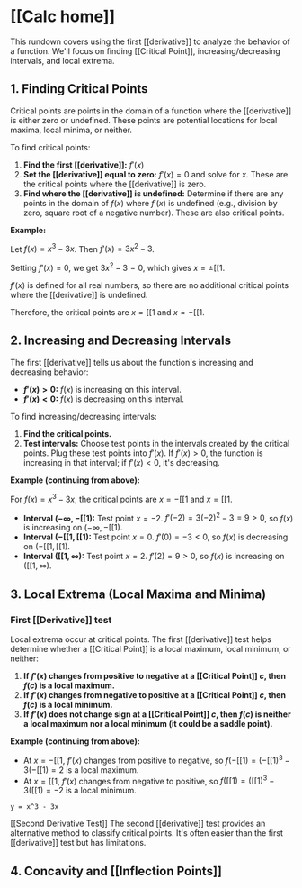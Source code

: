# [[Calc home]]

This rundown covers using the first [[derivative]] to analyze the behavior of a function.  We'll focus on finding [[Critical Point]], increasing/decreasing intervals, and local extrema.

## 1. Finding Critical Points

Critical points are points in the domain of a function where the [[derivative]] is either zero or undefined.  These points are potential locations for local maxima, local minima, or neither.

To find critical points:

1. **Find the first [[derivative]]:** $f'(x)$
2. **Set the [[derivative]] equal to zero:** $f'(x) = 0$ and solve for $x$.  These are the critical points where the [[derivative]] is zero.
3. **Find where the [[derivative]] is undefined:** Determine if there are any points in the domain of $f(x)$ where $f'(x)$ is undefined (e.g., division by zero, square root of a negative number). These are also critical points.

**Example:**

Let $f(x) = x^3 - 3x$. Then $f'(x) = 3x^2 - 3$.

Setting $f'(x) = 0$, we get $3x^2 - 3 = 0$, which gives $x = \pm [[1$.

$f'(x)$ is defined for all real numbers, so there are no additional critical points where the [[derivative]] is undefined.

Therefore, the critical points are $x = [[1$ and $x = -[[1$.


## 2. Increasing and Decreasing Intervals

The first [[derivative]] tells us about the function's increasing and decreasing behavior:

* **$f'(x) > 0$:**  $f(x)$ is increasing on this interval.
* **$f'(x) < 0$:** $f(x)$ is decreasing on this interval.

To find increasing/decreasing intervals:

1. **Find the critical points.**
2. **Test intervals:** Choose test points in the intervals created by the critical points.  Plug these test points into $f'(x)$. If $f'(x) > 0$, the function is increasing in that interval; if $f'(x) < 0$, it's decreasing.


**Example (continuing from above):**

For $f(x) = x^3 - 3x$, the critical points are $x = -[[1$ and $x = [[1$.

* **Interval $(-\infty, -[[1)$:** Test point $x = -2$. $f'(-2) = 3(-2)^2 - 3 = 9 > 0$, so $f(x)$ is increasing on $(-\infty, -[[1)$.
* **Interval $(-[[1, [[1)$:** Test point $x = 0$. $f'(0) = -3 < 0$, so $f(x)$ is decreasing on $(-[[1, [[1)$.
* **Interval $([[1, \infty)$:** Test point $x = 2$. $f'(2) = 9 > 0$, so $f(x)$ is increasing on $([[1, \infty)$.


## 3. Local Extrema (Local Maxima and Minima)

### First [[Derivative]] test
Local extrema occur at critical points.  The first [[derivative]] test helps determine whether a [[Critical Point]] is a local maximum, local minimum, or neither:

1. **If $f'(x)$ changes from positive to negative at a [[Critical Point]] $c$, then $f(c)$ is a local maximum.**
2. **If $f'(x)$ changes from negative to positive at a [[Critical Point]] $c$, then $f(c)$ is a local minimum.**
3. **If $f'(x)$ does not change sign at a [[Critical Point]] $c$, then $f(c)$ is neither a local maximum nor a local minimum (it could be a saddle point).**


**Example (continuing from above):**

* At $x = -[[1$, $f'(x)$ changes from positive to negative, so $f(-[[1) = (-[[1)^3 - 3(-[[1) = 2$ is a local maximum.
* At $x = [[1$, $f'(x)$ changes from negative to positive, so $f([[1) = ([[1)^3 - 3([[1) = -2$ is a local minimum.


```desmos-graph
y = x^3 - 3x
```

[[Second Derivative Test]]  The second [[derivative]] test provides an alternative method to classify critical points.  It's often easier than the first [[derivative]] test but has limitations.

## 4. Concavity and [[Inflection Points]]

